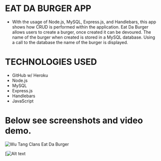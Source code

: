 # EAT DA BURGER APP

* With the usage of Node.js, MySQL, Express.js, and Handlebars, 
 this app shows how CRUD is performed within the application.
 Eat Da Burger allows users to create a burger, once created it can be devoured. 
 The name of the burger when created is stored in a MySQL database.
 Using a call to the database the name of the burger is displayed.

 # TECHNOLOGIES USED

 * GitHub w/ Heroku
 * Node.js
 * MySQL
 * Express.js
 * Handlebars
 * JavaScript
 
 # Below see screenshots and video demo.

![Wu Tang Clans Eat Da Burger](https://i.ibb.co/k3948FH/Wu-Tang-Clan-Eat-Da-Burger.jpg)

[![Alt text](https://youtu.be/7Z-5_O-jD1A)